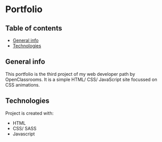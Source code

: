 # Portfolio

## Table of contents
* [General info](#general-info)
* [Technologies](#technologies)

## General info
This portfolio is the third project of my web developer path by OpenClassrooms. It is a simple HTML/ CSS/ JavaScript site focussed on CSS animations.

## Technologies
Project is created with:
* HTML
* CSS/ SASS
* Javascript
	
